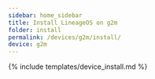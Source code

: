 ```yaml
---
sidebar: home_sidebar
title: Install LineageOS on g2m
folder: install
permalink: /devices/g2m/install/
device: g2m
---
```

{% include templates/device_install.md %}
